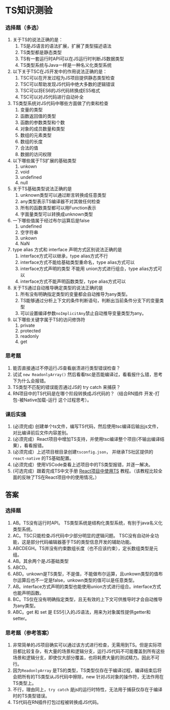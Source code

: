 # TS知识测验



### 选择题（多选）

1. 关于TS的说法正确的是：
   1. TS是JS语言的语法扩展，扩展了类型描述语法
   2. TS类型都是静态类型
   3. TS有一套运行时API可以在JS运行时判断JS数据类型
   4. TS类型系统与Java一样是一种名义化类型系统
2. 以下关于TSC在JS开发中的作用说法正确的是：
   1. TSC可以在开发过程为JS项目提供静态类型检查
   2. TSC可以帮助发现JS代码中绝大多数的逻辑错误
   3. TSC可以将ES6的JS代码转换成ES5格式
   4. TSC可以对JS代码进行自动补全
3. TS类型系统对JS代码中哪些方面做了约束和检查
   1. 变量的类型
   2. 函数返回值的类型
   3. 函数的参数类型和个数
   4. 对象的成员数量和类型
   5. 数组的元素类型
   6. 数组的长度
   7. 合法的值
   8. 数据的访问权限
4. 以下哪些属于TS扩展的基础类型
   1. unkown
   2. void
   3. undefined
   4. null
5. 关于TS基础类型说法正确的是
   1. unknown类型可以通过断言转换成任意类型
   2. any类型表示TS编译器不对其做任何检查
   3. 所有的函数类型都可以用Function表示
   4. 字面量类型可以转换成unknown类型
6. 一下哪些值属于经过布尔运算后是false
   1. undefined
   2. 空字符串
   3. unkown
   4. NaN
7. type alias 方式和 interface 声明方式区别说法正确的是
   1. interface方式可以继承，type alias方式不行
   2. interface方式不能给基础类型重命名，type alias方式可以
   3. interface方式声明的类型 不能用 union方式进行组合，type alias方式可以
   4. interface方式不能声明函数类型，type alias方式可以
8. 关于TS通过自动推导确定类型的说法正确的是
   1. 所有没有明确指定类型的变量都会自动推导为any类型。
   2. TS能够通过分析上下文的条件判断语句，判断出当前条件分支下的变量类型
   3. 可以设置编译参数`noImplicitAny`禁止自动推导变量类型为any。
9. 以下哪些关键字属于TS的访问修饰符
   1. private
   2. protected
   3. readonly
   4. get

### 思考题

1. 能否直接通过不停运行JS查看崩溃进行类型错误检查？
2. 试试 `new ReadonlyArray()` 然后看看tsc是否能编译过，看看报什么错，思考下为什么会报错。
3. TS类型不匹配的错误能否通过JS的 try catch 来捕获？
4. RN项目中的TS代码是在哪个阶段转换成JS代码的？（结合RN插件 开发-打包-被Native加载-运行 这个过程思考）。

### 课后实操

1. \(必须完成\) 创建单个ts文件，编写TS代码，然后使用tsc编译后输出js文件，对比编译前后文件内容差别。
2. \(必须完成）React项目中增加TS支持，并使用tsc编译整个项目\(不输出编译结果），看看报错。
3. \(必须完成）上述项目根目录创建`tsconfig.json`， 并继承TS社区提供的 `react-native` 的TS基础配置。
4. \(必须完成）使用VSCode查看上述项目中的TS类型报错，并逐一解决。
5. \(可选完成）跟着完成TS中文手册 [React项目中使用TS](https://typescript.bootcss.com/tutorials/react.html) 教程。（该教程比较全面的反映了TS在React项目中的使用情况。）

## 答案

### 选择题

1. AB。TS没有运行时API。 TS类型系统是结构化类型系统，有别于java名义化类型系统。
2. AC。TSC只能检查JS代码中少部分明显的逻辑问题。 TSC没有自动补全功能，这是部分代码编辑器基于TS的类型信息开发的辅助功能。
3. ABCDEGH。TS并没有约束数组长度（也不应该约束），定长数组类型是元组。
4. AB。其余两个是JS基础类型
5. ABCD。
6. ABD。unkown是TS类型，不是值，不能做布尔运算，且unkown类型的值布尔运算后也不一定是false，unkown类型的值可以是任意类型。
7. AB。interface方式声明的类型也能使用union方式进行组合。interface方式也能声明函数。
8. BC。TS仅在没有明确指定类型，且无有效的上下文可供推导时才会自动推导为any类型。
9. ABC。get 和 set 是 ES5引入的JS语法，用来为对象属性提供getter和setter。

### 思考题（参考答案）

1. 非常简单的JS项目确实可以通过该方式进行检查，无需用到TS。但是实际项目都比较复杂，有大量的场景和逻辑分支，运行JS代码不可能覆盖到所有这些场景和逻辑分支，即使仅大部分覆盖，也将耗费大量的测试精力。因此不可行。
2. 因为`ReadonlyArray` 是TS的类型，TS类型仅存在于编译过程，编译结束后将会把所有的TS类型从JS代码中擦除，new 针对JS对象的操作符，无法作用在TS类型上。
3. 不行，理由同上，`try catch` 是js的运行时特性，无法用于捕获仅存在于编译时的TS类型错误。
4. TS代码在RN插件打包过程被转换成JS代码。

